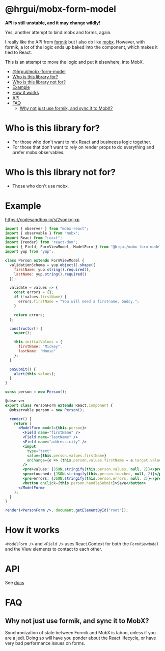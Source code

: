 # @hrgui/mobx-form-model

**API is still unstable, and it may change wildly!**

Yes, another attempt to bind mobx and forms, again. 

I really like the API from [formik](https://github.com/jaredpalmer/formik) but I also do like [mobx](https://github.com/mobxjs/mobx). However, with formik, a lot of the logic ends up baked into the component, which makes it tied to React.

This is an attempt to move the logic and put it elsewhere, into MobX. 

<!-- TOC -->

- [@hrgui/mobx-form-model](#hrguimobx-form-model)
- [Who is this library for?](#who-is-this-library-for)
- [Who is this library not for?](#who-is-this-library-not-for)
- [Example](#example)
- [How it works](#how-it-works)
- [API](#api)
- [FAQ](#faq)
  - [Why not just use formik, and sync it to MobX?](#why-not-just-use-formik-and-sync-it-to-mobx)

<!-- /TOC -->

# Who is this library for?
- For those who don't want to mix React and busineess logic together. 
- For those that don't want to rely on render props to do everything and prefer mobx observables.

# Who is this library not for?
- Those who don't use mobx.

# Example

https://codesandbox.io/s/2vonkqjjxp

```jsx
import { observer } from "mobx-react";
import { observable } from "mobx";
import React from "react";
import {render} from 'react-dom';
import { Field, FormViewModel, ModelForm } from "@hrgui/mobx-form-model";
import yup from "yup";

class Person extends FormViewModel {
  validationSchema = yup.object().shape({
    firstName: yup.string().required(),
    lastName: yup.string().required()
  });

  validate = values => {
    const errors = {};
    if (!values.firstName) {
      errors.firstName = "You will need a firstname, buddy.";
    }

    return errors;
  };

  constructor() {
    super();

    this.initialValues = {
      firstName: "Mickey",
      lastName: "Mouse"
    };
  }

  onSubmit() {
    alert(this.values);
  }
}

const person = new Person();

@observer
export class PersonForm extends React.Component {
  @observable person = new Person();

  render() {
    return (
      <ModelForm model={this.person}>
        <Field name="firstName" />
        <Field name="lastName" />
        <Field name="address.city" />
        <input
          type="text"
          value={this.person.values.firstName}
          onChange={e => (this.person.values.firstName = e.target.value)}
        />
        <pre>values: {JSON.stringify(this.person.values, null, 2)}</pre>
        <pre>touched: {JSON.stringify(this.person.touched, null, 2)}</pre>
        <pre>errors: {JSON.stringify(this.person.errors, null, 2)}</pre>
        <button onClick={this.person.handleSubmit}>Save</button>
      </ModelForm>
    );
  }
}

render(<PersonForm />, document.getElementById("root"));

```

# How it works
`<ModelForm />` and `<Field />` uses React.Context for both the `FormViewModel` and the View elements to contact to each other.


# API
See [docs](docs/README.md)

# FAQ

## Why not just use formik, and sync it to MobX? 
Synchronization of state between Formik and MobX is taboo, unless if you are a jedi. Doing so will have you ponder about the React lifecycle, or have very bad performance issues on forms.